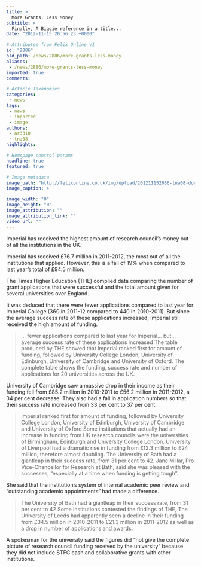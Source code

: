 ```yaml
---
title: >
  More Grants, Less Money
subtitle: >
  Finally, A Biggie reference in a title...
date: "2012-11-15 20:56:23 +0000"

# Attributes from Felix Online V1
id: "2886"
old_path: /news/2886/more-grants-less-money
aliases:
 - /news/2886/more-grants-less-money
imported: true
comments:

# Article Taxonomies
categories:
 - news
tags:
 - news
 - imported
 - image
authors:
 - ar3310
 - tna08
highlights:

# Homepage control params
headline: true
featured: true

# Image metadata
image_path: "http://felixonline.co.uk/img/upload/201211152056-tna08-don-lab-oscar-cez.jpg"
image_caption: >

image_width: "0"
image_height: "0"
image_attribution: ""
image_attribution_link: ""
video_url: ""
---
```


Imperial has received the highest amount of research council’s money out of all the institutions in the UK.

Imperial has received £76.7 million in 2011-2012, the most out of all the institutions that applied. However, this is a fall of 19% when compared to last year’s total of £94.5 million.

The Times Higher Education (THE) complied data comparing the number of grant applications that were successful and the total amount given for several universities over England.

It was deduced that there were fewer applications compared to last year for Imperial College (360 in 2011-12 compared to 440 in 2010-2011). But since the average success rate of these applications increased, Imperial still received the high amount of funding.
> ... fewer applications compared to last year for Imperial... but... average success rate of these applications increased
The table produced by THE showed that Imperial ranked first for amount of funding, followed by University College London, University of Edinburgh, University of Cambridge and University of Oxford. The complete table shows the funding, success rate and number of applications for 20 universities across the UK.

University of Cambridge saw a massive drop in their income as their funding fell from £85.2 million in 2010-2011 to £56.2 million in 2011-2012, a 34 per cent decrease. They also had a fall in application numbers so that their success rate increased from 33 per cent to 37 per cent.
> Imperial ranked first for amount of funding, followed by University College London, University of Edinburgh, University of Cambridge and University of Oxford
Some institutions that actually had an increase in funding from UK research councils were the universities of Birmingham, Edinburgh and University College London. University of Liverpool had a dramatic rise in funding from £12.3 million to £24 million, therefore almost doubling.
 The University of Bath had a giantleap in their success rate, from 31 per cent to 42. Jane Millar, Pro Vice-Chancellor for Research at Bath, said she was pleased with the successes, “especially at a time when funding is getting tough”.

She said that the institution’s system of internal academic peer review and “outstanding academic appointments” had made a difference.
> The University of Bath had a giantleap in their success rate, from 31 per cent to 42
Some institutions contested the findings of THE, The University of Leeds had apparently seen a decline in their funding from £34.5 million in 2010-2011 to £21.3 million in 2011-2012 as well as a drop in number of applications and awards.

A spokesman for the university said the figures did “not give the complete picture of research council funding received by the university” because they did not include STFC cash and collaborative grants with other institutions.
